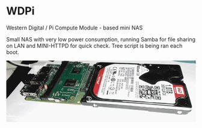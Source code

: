 # WDPi
Western Digital / Pi Compute Module - based mini NAS

Small NAS with very low power consumption, running Samba for file sharing on LAN and MINI-HTTPD for quick check.
Tree script is being ran each boot.

![alt tag](https://github.com/tomasgal/WDPi/blob/master/wdpi.gif)
